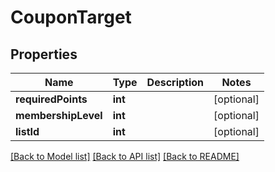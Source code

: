 # CouponTarget

## Properties
Name | Type | Description | Notes
------------ | ------------- | ------------- | -------------
**requiredPoints** | **int** |  | [optional] 
**membershipLevel** | **int** |  | [optional] 
**listId** | **int** |  | [optional] 

[[Back to Model list]](../../README.md#documentation-for-models) [[Back to API list]](../../README.md#documentation-for-api-endpoints) [[Back to README]](../../README.md)

